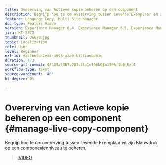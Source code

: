 ```yaml
---
title: Overerving van Actieve kopie beheren op een component
description: Begrijp hoe te om overerving tussen Levende Exemplaar en zijn Blauwdruk op componentenniveau te beheren
feature: Language Copy, Multi Site Manager
doc-type: Feature Video
version: Experience Manager 6.4, Experience Manager 6.5, Experience Manager as a Cloud Service
jira: KT-5372
thumbnail: 36678.jpg
topic: Localization
role: User
level: Beginner
exl-id: 924fbe94-2e58-4998-a2a9-b77f1aebd61e
duration: 473
source-git-commit: 48433a5367c281cf5a1c106b08a1306f1b0e8ef4
workflow-type: tm+mt
source-wordcount: '46'
ht-degree: 0%

---
```


# Overerving van Actieve kopie beheren op een component {#manage-live-copy-component}

Begrijp hoe te om overerving tussen Levende Exemplaar en zijn Blauwdruk op een componentenniveau te beheren.

>[!VIDEO](https://video.tv.adobe.com/v/36678?quality=12&learn=on)
